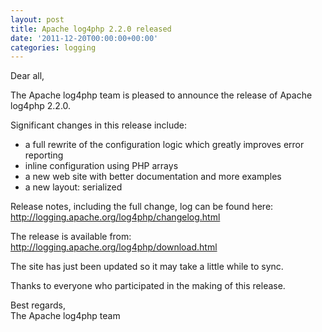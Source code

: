 ```yaml
---
layout: post
title: Apache log4php 2.2.0 released
date: '2011-12-20T00:00:00+00:00'
categories: logging
---
```

Dear all,<br/>
<p>
The Apache log4php team is pleased to announce the release of Apache
log4php 2.2.0.
</p>
<p>
Significant changes in this release include:
</p>
<ul>
	<li>a full rewrite of the configuration logic which greatly improves
error reporting</li>
	<li>inline configuration using PHP arrays</li>
	<li>a new web site with better documentation and more examples</li>
	<li>a new layout: serialized</li>
</ul>

<p>
Release notes, including the full change, log can be found here:
<a href="http://logging.apache.org/log4php/changelog.html" target="_blank">http://logging.apache.org/log4php/changelog.html</a>
</p>
<p>
The release is available from:
<a href="http://logging.apache.org/log4php/download.html" target="_blank">http://logging.apache.org/log4php/download.html</a>
</p>
<p>
The site has just been updated so it may take a little while to sync.
</p>
<p>
Thanks to everyone who participated in the making of this release.
</p>
Best regards,<br/>
The Apache log4php team
